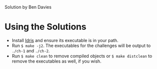 Solution by Ben Davies

# Using the Solutions

- Install
  [Idris](https://github.com/idris-lang/Idris-dev/wiki/Installation-Instructions)
  and ensure its executable is in your path.
- Run `$ make -j2`. The executables for the challenges will be output to
  `./ch-1` and `./ch-2`.
- Run `$ make clean` to remove compiled objects or `$ make distclean` to
  remove the executables as well, if you wish.
